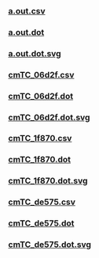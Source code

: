 ### [a.out.csv](a.out.csv)
### [a.out.dot](a.out.dot)
### [a.out.dot.svg](a.out.dot.svg)
### [cmTC_06d2f.csv](cmTC_06d2f.csv)
### [cmTC_06d2f.dot](cmTC_06d2f.dot)
### [cmTC_06d2f.dot.svg](cmTC_06d2f.dot.svg)
### [cmTC_1f870.csv](cmTC_1f870.csv)
### [cmTC_1f870.dot](cmTC_1f870.dot)
### [cmTC_1f870.dot.svg](cmTC_1f870.dot.svg)
### [cmTC_de575.csv](cmTC_de575.csv)
### [cmTC_de575.dot](cmTC_de575.dot)
### [cmTC_de575.dot.svg](cmTC_de575.dot.svg)
